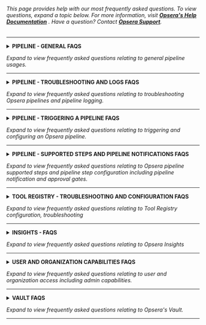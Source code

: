 
[//]: # (#### Frequently Asked Questions)


###### This page provides help with our most frequently asked questions. To view questions, expand a topic below. For more information, visit  [**Opsera's Help Documentation**](https://opsera.atlassian.net/wiki/spaces/OE/overview) . Have a question? Contact  [**Opsera Support**](https://opsera.atlassian.net/servicedesk/customer/portal/2).

____
<details>
<summary>
<b>PIPELINE - GENERAL FAQS</b>

</summary>

<details>
<summary>Can I publish the pipelines into a catalog?</summary>

>Yes, you can create a pipeline with the respective stages and go to the pipeline summary tab and select "publish" to publish the pipeline to your organization's private catalog of pipeline templates.
</details>

<details>
<summary>I deleted a tool in Tool Registry. What happens to the pipelines using that tool?</summary>

>Pipelines will fail without the Tool Registry.
</details>

<details>
<summary>Can I migrate my Github Yaml pipelines to Opsera pipelines?</summary>

>Opsera offers drag and drop pipelines where users can build the stages of the pipeline in minutes without the need of YAML and pipeline can be published in the catalog for other users to reuse it.
</details>

<details>
  <summary>Do we have to configure pipelines/steps everytime before running them? </summary>

>Not required, once the pipeline is set up, users do not have to update or reconfigure the pipelines unless there is a change in the branch
</details>

<details>
<summary>Can we configure steps to run in parallel?</summary>

>Yes, users can add parallel step within a pipeline and trigger up to 5 pipeline at a time.
</details>

<details>
<summary>Can I invoke a pipeline through a pipeline? </summary>

>Yes, Users can add parallel or child pipeline step and trigger another pipeline through a pipeline.
</details>

<details>
  <summary>What happens to webhook, when I delete my pipeline?</summary>

>Webhook registered within pipeline will be deleted and users has to manually go to SCM and delete the registered webhook.
</details>

<details>
<summary>Can I multiselect Pipeline and delete or apply access rule to multiple pipelines?</summary>

>No, This functionality is part of the roadmap and will be implemented as part of Q3 2022.
</details>

<details>
<summary>I have pipelines in other tools (Bamboo, Jenkins), is there easy way to import those pipelines to opsera? </summary>

>No, Opsera is no code platform where Pipelines are constructed using drag and drop option.
</details>

<details>
<summary>Can pipelines be versioned?</summary>

>Yes, you can copy the YAML files into your SCM. We are working on providing an option to sync the configuration directly into your repo (Roadmap item).
</details>

<details>
<summary>Do I have to write groovy script in jenkins to build the pipelines?</summary>

>No, Opsera is no code orchestration platform where Pipelines are constructed using drag and drop option.
</details>
</details>

*Expand to view frequently asked questions relating to general pipeline usages.*

----

<details>
<summary>
<b>PIPELINE - TROUBLESHOOTING AND LOGS FAQS</b>

</summary>

<details>
<summary>How can I troubleshoot a failing pipeline before contacting Opsera Support?</summary>

>Check for the pipeline summary logs and if you see any logs that says authentication error then go to tool registry by clicking 3 dots in the pipeline and test the connection of the tool to Opsera. If the connection is success open a ticket with Opsera [**Opsera Support**](https://opsera.atlassian.net/servicedesk/customer/portal/2). If the connection fails in Tool Registry, contact the admin and seek support to change the password, secret or token.
</details>

<details>
<summary>Where can I go to for guidance, when I have trouble setting up a Step/Pipeline?</summary>

>[**Opsera Help Documentation**](https://opsera.atlassian.net/wiki/spaces/OE/overview)
</details>

<details>
<summary>My pipeline is stuck. What should I do next?</summary>

>Look at the pipeline summary logs, if the logs are streaming then wait for the pipeline to complete, If there is no log activity for last 55 mins , Reset the pipeline with reset option on top the screen and re run the pipeline.
</details>

<details>
<summary>What should I do when my pipeline in Opsera is keep running for more than an hour?</summary>

>Look at the pipeline summary logs, if the logs are streaming then wait for the pipeline to complete, If there is no log activity for last 55 mins , Reset the pipeline with reset option on top the screen and re run the pipeline
</details>

<details>
<summary>How do I recover deleted pipelines?</summary>

>Deleted pipeline cannot be retrieved but users can make a copy of the pipeline and keep it in catalog for back up
</details>

<details>
<summary>How do I view full logs of my completed pipeline? </summary>

>Go to Pipelines --> Pipeline -->  Summary --> Log summary --> Select the pipeline run #
</details>

<details>
<summary>Is there way to see pipeline update history? </summary>

>This feature is part of the roadmap and we are planning to implement this part of Q3 2022 roadmap.
</details>

<details>
<summary>Can the pipeline logs be downloaded?</summary>

>Yes, Users can download the pipeline logs under build blueprint section. Click the PDF icon on right side top of the logs
</details>

</details>

*Expand to view frequently asked questions relating to troubleshooting Opsera pipelines and pipeline logging.*

----
<details>
<summary>
<b>PIPELINE - TRIGGERING A PIPELINE FAQS</b>

</summary>

<details>
<summary>What are the different ways I can trigger a pipeline in Opsera? </summary>

>Pipelines can be triggered via Schedule pipeline in Pipeline summary view, via CLI, Post commit hook(PCH) and Start pipeline button in Pipeline workflow.
</details>


<details>
  <summary>Is it possible to run a pipeline at a scheduled time?</summary>

>Yes, Please set up schedule in pipeline Summary view under scheduler
</details>


<details>
  <summary>Is it possible to chain pipelines? Can the end of 1 pipeline trigger another one?</summary>

>Yes, Users can add parallel or child pipeline step and trigger another pipeline through a pipeline
</details>

</details>


*Expand to view frequently asked questions relating to triggering and configuring an Opsera pipeline.*

----
<details>
<summary>
<b>PIPELINE - SUPPORTED STEPS AND PIPELINE NOTIFICATIONS FAQS</b>

</summary>

<details>
<summary>What kind of Deployments does Opsera support? </summary>

>We support Custom scripts, Gitops, native cloud deployments for Azure and AWS, ArgoCD, Octopus based deployments
</details>


<details>
  <summary>What is Command Line step used for? </summary>

>Command line step can be used to write custom scripts for various use cases like build, deploy, code scan, terraform etc.
</details>


<details>
  <summary>Can we get notified in Slack/MS Teams when a pipeline fails?</summary>

>Yes, Slack, MS teams can be configured via Tool registry and users can get notifications on completion, all activity or during failure. Email notification is available as well.
</details>


<details>
  <summary>I want my own approval gate for Sonar. Can I set it up in Opsera?  </summary>

>Yes, Approval gate can be added between any stage within pipeline. For more information on setting up Approval Gate step, visit the [**Approval Gate Setup Help Documentation**](https://opsera.atlassian.net/l/c/1Xde12e1).
</details>


<details>
  <summary>I need to send slack notification for all pipeline triggers. Is there a global notification setting or is there way to setup notification on a group of pipelines</summary>

>No, This functionality is not available and do not have plans to launch this feature in 2022.
</details>

</details>


*Expand to view frequently asked questions relating to Opsera pipeline supported steps and pipeline step configuration including pipeline notification and approval gates.*

----

<details>
<summary>
<b>TOOL REGISTRY - TROUBLESHOOTING AND CONFIGURATION FAQS</b>

</summary>

<details>
<summary>What will happen if Opsera does not provide support for a tool? </summary>

>Any tool that is spinned up via Opsera and any tool integrated via tool registry will be supported via Opsera. You can also bring your own tools into Opsera platform by integrating them into Tool Registry. If you cannot find a tool that you are looking for, you can contact support for additional help.
</details>


<details>
  <summary>How do I recover deleted tool registry?</summary>

>Deleted entries cannot be retrieved
</details>


<details>
  <summary>Accidentally Deleted Tool? is there way to restore it? </summary>

>Please open a support request. We will check the tool status and restore the tool from last successful backup. Any changes after the last successful backup will not be available after the restore.
</details>


<details>
  <summary>How do I see all pipelines that are using my tools in tool registry?   </summary>

>From Tool Registry, choose a tool and navigate to the Usage tab to identify the list of pipelines using the tool . Users can go to reporting and search for pipelines and look for tools being used within a pipeline.
</details>


<details>
  <summary>How do I check the tool connectivity in the tool registry?</summary>

>Once you provide the required credentials or keys, you can use "test connectivity" button in the tool registry to verify connection.
</details>

</details>


*Expand to view frequently asked questions relating to Tool Registry configuration, troubleshooting*

----

<details>
<summary>
<b>INSIGHTS - FAQS</b>

</summary>

<details>
<summary>Is there a way I can measure Deployment Frequency and other DORA metrics through Opsera? </summary>

>Yes, Opsera offers 100+ KPI's including DORA and other industry standard KPI's (NIST, DoD metrics). Users can build their dashboards using Opsera market place across Planning, Pipeline, Security, Quality and Operations
</details>


<details>
  <summary>Do we get Developer and Source Code metrics as a part of Insights ? </summary>

>Yes, We offer Developer productivity and source code metrics across Github, Gitlab and Bitbucket.
</details>


<details>
  <summary>What are the KPIs that you offer, that will be best for the leadership? </summary>

>Users can build leadership dashboard across planning, security, quality and operations using our marketplace KPI's
</details>

</details>


*Expand to view frequently asked questions relating to Opsera Insights*

----

<details>
<summary>
<b>USER AND ORGANIZATION CAPABILITIES FAQS</b>

</summary>

<details>
<summary>Will everyone else in the company have access to my pipelines? </summary>

>No, you can leverage Opsera RBAC and groups and control the access at the tool level and pipeline level.  Pipeline owners can create user group and set up RBAC for pipeline and define the pipeline access to each groups or by users. Site Administrator rules supersede RBAC rules and can access anything.
</details>


<details>
  <summary>How can I restrict user access to some functionalities? </summary>

>Users has to set up user groups under Organization and add members. Once the groups are created, apply those groups in RBAC within pipeline or tool registry
</details>


<details>
  <summary>Can I audit user activity? </summary>

>Yes, User activity can be pulled via Opsera API access. Admins can create a token under profile and using the token users can pull the audit details around user activity and can be pushed to tools like splunk or tableau. View [**OPSERA API PLATFORM**](https://opsera.atlassian.net/wiki/spaces/OE/pages/1461878875/Opsera+API+Platform) for more documentation.
</details>
<details>
  <summary>Can I create a custom pipeline template for my organization?</summary>

>Opsera offers drag and drop pipelines where users can build the stages of the pipeline in minutes without the need of code or glue script and pipeline can be published in the catlog for other users to reuse it.
</details>
<details>
  <summary>Can I access/edit/run a pipeline created by my colleague?</summary>

>Yes, If you have RBAC access as admin users will be able to edit and Manager access to run, Guest users will not be able to edit or run the pipeline
</details>

</details>


*Expand to view frequently asked questions relating to user and organization access including admin capabilities.*

----

<details>
<summary>
<b>VAULT FAQS</b>

</summary>

<details>
<summary>When I connect my tool, will my credentials be safe?</summary>

>Yes, we create a dedicated vault for your tenancy today. Any credentials, token, secrets, parameters stored in tool registry is stored in encrypted mode within your vault under your tenancy.
</details>


<details>
  <summary>Will Opsera read/have access to the entire source code repository?</summary>

>No. Any credentials, token, secrets, parameters stored in tool registry is stored in encrypted mode within dedicated vault and we will only make call to the repository when the pipeline is triggered. All connection to your repo will be via secure connection and Opsera will access only via programmatic API way.
</details>


<details>
  <summary>I have my own Vault. Can I configure/integrate that with Opsera? </summary>

> Yes, If you have Hashicorp vault, users can bring their own Hashicorp vault and manage pipeline orchestration integration, For AWS and Azure Vault, contact Support 
</details>

</details>


*Expand to view frequently asked questions relating to Opsera's Vault.*

----